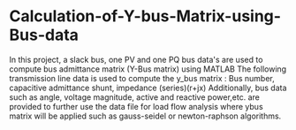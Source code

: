 # Calculation-of-Y-bus-Matrix-using-Bus-data
In this project, a slack bus, one PV and one PQ bus data's are used to compute bus admittance matrix (Y-Bus matrix) using MATLAB
The following transmission line data is used to compute the y_bus matrix : 
Bus number, capacitive admittance shunt, impedance (series)(r+jx)
Additionally, bus data such as angle, voltage magnitude, active and reactive power,etc. are provided to further use the data file for load flow analysis where ybus matrix will be applied such as gauss-seidel or newton-raphson algorithms.
